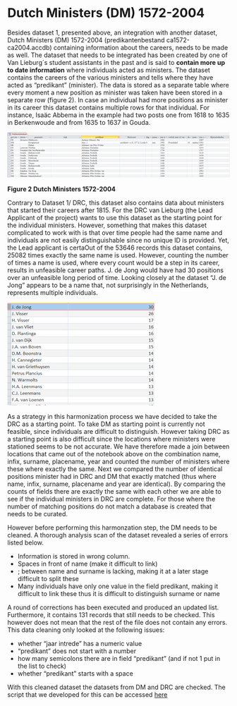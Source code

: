 # Dutch Ministers (DM) 1572-2004

Besides dataset 1, presented above, an integration with another dataset, Dutch Ministers (DM) 1572-2004 (predikantenbestand ca1572-ca2004.accdb) containing information about the careers, needs to be made as well. The dataset that needs to be integrated has been created by one of Van Lieburg´s student assistants in the past and is said to **contain more up to date information** where individuals acted as ministers. The dataset contains the careers of the various ministers and tells where they have acted as “predikant” (minister). The data is stored as a separate table where every moment a new position as minister was taken have been stored in a separate row (figure 2). In case an individual had more positions as minister in its career this dataset contains multiple rows for that individual. For instance, Isaäc Abbema in the example had two posts one from 1618 to 1635 in Berkenwoude and from 1635 to 1637 in Gouda.  

![Figure 2 Dutch Ministers 1572-2004](/images/figure2.png)

**Figure 2 Dutch Ministers 1572-2004**

Contrary to Dataset 1/ DRC, this dataset also contains data about ministers that started their careers after 1815. For the DRC van Lieburg (the Lead Applicant of the project) wants to use this dataset as the starting point for the individual ministers. However, something that makes this dataset complicated to work with is that over time people had the same name and individuals are not easily distinguishable since no unique ID is provided. Yet, the Lead applicant is certaOut of the 53646 records this dataset contains, 25082 times exactly the same name is used. However, counting the number of times a name is used, where every count would be a step in its career, results in unfeasible career paths. J. de Jong would have had 30 positions over an unfeasible long period of time. Looking closely at the dataset “J. de Jong” appears to be a name that, not surprisingly in the Netherlands, represents multiple individuals. 

![Figure 3](/images/figure3.png)

As a strategy in this harmonization process we have decided to take the DRC as a starting point. To take DM as starting point is currently not feasible, since individuals are difficult to distinguish. However taking DRC as a starting point is also difficult since the locations where ministers were stationed seems to be not accurate. We have therefore made a join between locations that came out of the notebook above on the combination name, infix, surname, placename, year and counted the number of ministers where these where exactly the same. Next we compared the number of identical positions minister had in DRC and DM that exactly matched (thus where name, infix, surname, placename and year are identical). By comparing the counts of fields there are exactly the same with each other we are able to see if the individual ministers in DRC are complete. For those where the number of matching positions do not match a database is created that needs to be curated.

However before performing this harmonzation step, the DM needs to be cleaned. A thorough analysis scan of the dataset revealed a series of errors listed below. 
-	Information is stored in wrong column. 
-	Spaces in front of name (make it difficult to link)
-	; between name and surname is lacking, making it at a later stage difficult to split these
-	Many individuals have only one value in the field predikant, making it difficult to link these thus it is difficult to distinguish surname or name 

A round of corrections has been executed and produced an updated list. Furthermore, it contains 131 records that still needs to be checked. This however does not mean that the rest of the file does not contain any errors. This data cleaning only looked at the following issues:
-	whether “jaar intrede” has a numeric value
-	“predikant” does not start with a number
-	how many semicolons there are in field “predikant” (and if not 1 put in the list to check)
-	whether “predikant” starts with a space

With this cleaned dataset the datasets from DM and DRC are checked. The script that we developed for this can be accessed [here](/act1/db_check_id.ipynb) 
  
